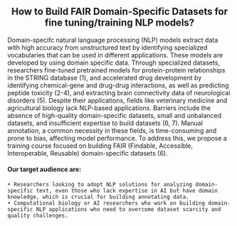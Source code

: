 <h2 style="text-align: center; font-weight: bold;">How to Build FAIR Domain-Specific Datasets for fine tuning/training NLP models?</h2>

Domain-specifc natural language processing (NLP) models extract data with high accuracy from unstructured text by identifying specialized vocabularies that can be used in different applications. These models are developed by using domain specific data.
Through specialized datasets, researchers fine-tuned pretrained models for protein-protein relationships in the STRING database (1), and accelerated drug development by identifying chemical-gene and drug-drug interactions, as well as predicting peptide toxicity (2-4), and extracting brain connectivity data of neurological disorders (5).
Despite their applications, fields like veterinary medicine and agricultural biology lack NLP-based applications. Barriers include the absence of high-quality domain-specific datasets, small and unbalanced datasets, and insufficient expertise to build datasets (6, 7). Manual annotation, a common necessity in these fields, is time-consuming and prone to bias, affecting model performance. To address this, we propose a training course focused on building FAIR (Findable, Accessible, Interoperable, Reusable) domain-specific datasets (6). 
#### Our target audience are:
    • Researchers looking to adopt NLP solutions for analyzing domain-specific text, even those who lack expertise in AI but have domain knowledge, which is crucial for building annotating data.
    • Computational biology or AI researchers who work on building domain-specific NLP applications who need to overcome dataset scarcity and quality challenges.


